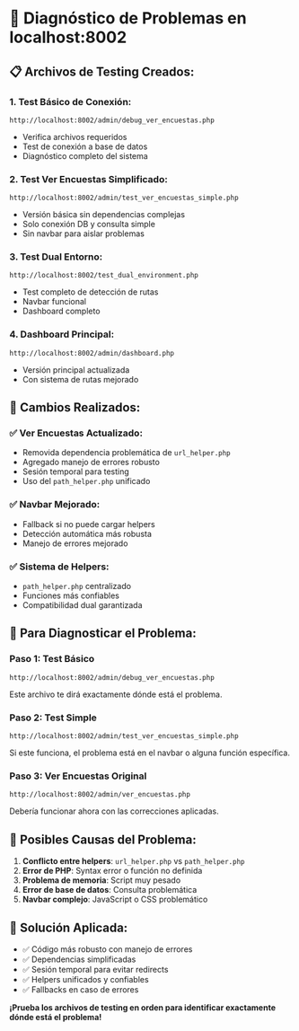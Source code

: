 # 🚨 Diagnóstico de Problemas en localhost:8002

## 📋 **Archivos de Testing Creados:**

### 1. **Test Básico de Conexión:**
```
http://localhost:8002/admin/debug_ver_encuestas.php
```
- Verifica archivos requeridos
- Test de conexión a base de datos
- Diagnóstico completo del sistema

### 2. **Test Ver Encuestas Simplificado:**
```
http://localhost:8002/admin/test_ver_encuestas_simple.php
```
- Versión básica sin dependencias complejas
- Solo conexión DB y consulta simple
- Sin navbar para aislar problemas

### 3. **Test Dual Entorno:**
```
http://localhost:8002/test_dual_environment.php
```
- Test completo de detección de rutas
- Navbar funcional
- Dashboard completo

### 4. **Dashboard Principal:**
```
http://localhost:8002/admin/dashboard.php
```
- Versión principal actualizada
- Con sistema de rutas mejorado

## 🔧 **Cambios Realizados:**

### ✅ **Ver Encuestas Actualizado:**
- Removida dependencia problemática de `url_helper.php`
- Agregado manejo de errores robusto
- Sesión temporal para testing
- Uso del `path_helper.php` unificado

### ✅ **Navbar Mejorado:**
- Fallback si no puede cargar helpers
- Detección automática más robusta
- Manejo de errores mejorado

### ✅ **Sistema de Helpers:**
- `path_helper.php` centralizado
- Funciones más confiables
- Compatibilidad dual garantizada

## 🧪 **Para Diagnosticar el Problema:**

### Paso 1: Test Básico
```
http://localhost:8002/admin/debug_ver_encuestas.php
```
Este archivo te dirá exactamente dónde está el problema.

### Paso 2: Test Simple
```
http://localhost:8002/admin/test_ver_encuestas_simple.php
```
Si este funciona, el problema está en el navbar o alguna función específica.

### Paso 3: Ver Encuestas Original
```
http://localhost:8002/admin/ver_encuestas.php
```
Debería funcionar ahora con las correcciones aplicadas.

## 📝 **Posibles Causas del Problema:**

1. **Conflicto entre helpers**: `url_helper.php` vs `path_helper.php`
2. **Error de PHP**: Syntax error o función no definida
3. **Problema de memoria**: Script muy pesado
4. **Error de base de datos**: Consulta problemática
5. **Navbar complejo**: JavaScript o CSS problemático

## 🚀 **Solución Aplicada:**

- ✅ Código más robusto con manejo de errores
- ✅ Dependencias simplificadas
- ✅ Sesión temporal para evitar redirects
- ✅ Helpers unificados y confiables
- ✅ Fallbacks en caso de errores

**¡Prueba los archivos de testing en orden para identificar exactamente dónde está el problema!**